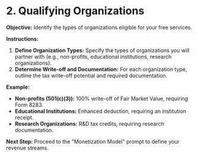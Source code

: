 
# 2. Qualifying Organizations

**Objective:** Identify the types of organizations eligible for your free services.

**Instructions:**

1.  **Define Organization Types:** Specify the types of organizations you will partner with (e.g., non-profits, educational institutions, research organizations).
2.  **Determine Write-off and Documentation:** For each organization type, outline the tax write-off potential and required documentation.

**Example:**

*   **Non-profits (501(c)(3)):** 100% write-off of Fair Market Value, requiring Form 8283.
*   **Educational Institutions:** Enhanced deduction, requiring an institution receipt.
*   **Research Organizations:** R&D tax credits, requiring research documentation.

**Next Step:** Proceed to the "Monetization Model" prompt to define your revenue streams.
